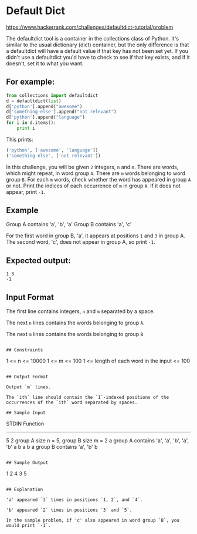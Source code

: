 # Default Dict

https://www.hackerrank.com/challenges/defaultdict-tutorial/problem

The defaultdict tool is a container in the collections class of Python. It's similar to the usual dictionary (dict) container, but the only difference is that a defaultdict will have a default value if that key has not been set yet. If you didn't use a defaultdict you'd have to check to see if that key exists, and if it doesn't, set it to what you want.

## For example:

```py
from collections import defaultdict
d = defaultdict(list)
d['python'].append("awesome")
d['something-else'].append("not relevant")
d['python'].append("language")
for i in d.items():
    print i
```

This prints:

```py
('python', ['awesome', 'language'])
('something-else', ['not relevant'])
```

In this challenge, you will be given `2` integers, `n` and `m`. There are words, which might repeat, in word group `A`. There are `m` words belonging to word group `B`. For each `m` words, check whether the word has appeared in group `A` or not. Print the indices of each occurrence of `m` in group `A`. If it does not appear, print `-1`.

## Example

Group A contains 'a', 'b', 'a' Group B contains 'a', 'c'

For the first word in group B, 'a', it appears at positions `1` and `3` in group A. The second word, 'c', does not appear in group A, so print `-1`.

## Expected output:

```
1 3
-1
```

## Input Format


The first line contains integers, `n` and `m` separated by a space.

The next `n` lines contains the words belonging to group `A`.

The next `m` lines contains the words belonging to group `B`
```

## Constraints

```
1 <= n <= 10000
1 <= m <= 100
1 <= length of each word in the input <= 100
```

## Output Format

Output `m` lines.

The `ith` line should contain the `1`-indexed positions of the occurrences of the `ith` word separated by spaces.

## Sample Input

```
STDIN   Function
-----   --------
5 2     group A size n = 5, group B size m = 2
a       group A contains 'a', 'a', 'b', 'a', 'b'
a
b
a
b
a       group B contains 'a', 'b'
b
```

## Sample Output

```
1 2 4
3 5
```

## Explanation

'a' appeared `3` times in positions `1, 2`, and `4`.

'b' appeared `2` times in positions `3` and `5`.

In the sample problem, if 'c' also appeared in word group `B`, you would print `-1`.